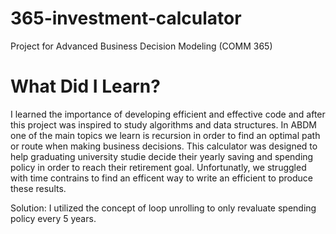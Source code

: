 # 365-investment-calculator
Project for Advanced Business Decision Modeling (COMM 365)

# What Did I Learn? #
I learned the importance of developing efficient and effective code and after this project was inspired to study algorithms and data structures. In ABDM one of the main topics we learn is recursion in order to find an optimal path or route when making business decisions. This calculator was designed to help graduating university studie decide their yearly saving and spending policy in order to reach their retirement goal. Unfortunatly, we struggled with time contrains to find an efficent way to write an efficient to produce these results. 

Solution: I utilized the concept of loop unrolling to only revaluate spending policy every 5 years.
